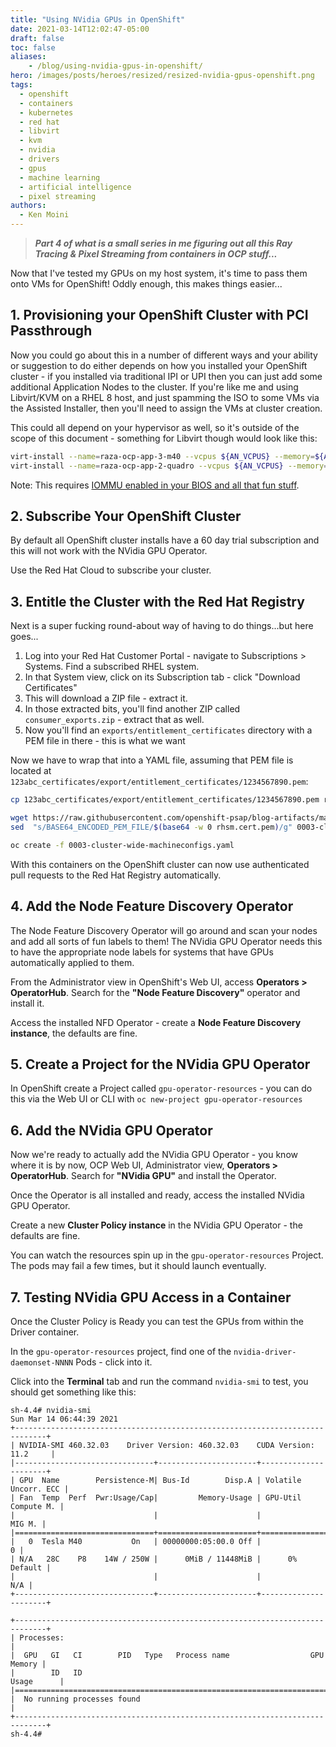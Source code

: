 ```yaml
---
title: "Using NVidia GPUs in OpenShift"
date: 2021-03-14T12:02:47-05:00
draft: false
toc: false
aliases:
    - /blog/using-nvidia-gpus-in-openshift/
hero: /images/posts/heroes/resized/resized-nvidia-gpus-openshift.png
tags:
  - openshift
  - containers
  - kubernetes
  - red hat
  - libvirt
  - kvm
  - nvidia
  - drivers
  - gpus
  - machine learning
  - artificial intelligence
  - pixel streaming
authors:
  - Ken Moini
---
```


> ***Part 4 of what is a small series in me figuring out all this Ray Tracing & Pixel Streaming from containers in OCP stuff...***

Now that I've tested my GPUs on my host system, it's time to pass them onto VMs for OpenShift!  Oddly enough, this makes things easier...

## 1. Provisioning your OpenShift Cluster with PCI Passthrough

Now you could go about this in a number of different ways and your ability or suggestion to do either depends on how you installed your OpenShift cluster - if you installed via traditional IPI or UPI then you can just add some additional Application Nodes to the cluster.  If you're like me and using Libvirt/KVM on a RHEL 8 host, and just spamming the ISO to some VMs via the Assisted Installer, then you'll need to assign the VMs at cluster creation.

This could all depend on your hypervisor as well, so it's outside of the scope of this document - something for Libvirt though would look like this:

```bash
virt-install --name=raza-ocp-app-3-m40 --vcpus ${AN_VCPUS} --memory=${AN_RAM} --cdrom=${OCP_AI_ISO_PATH} --disk size=120,path=${VM_PATH}/raza-ocp-app-3.qcow2 --os-variant=rhel8.3 --autostart --noautoconsole --events on_reboot=restart --host-device=pci_0000_41_00_0
virt-install --name=raza-ocp-app-2-quadro --vcpus ${AN_VCPUS} --memory=${AN_RAM} --cdrom=${OCP_AI_ISO_PATH} --disk size=120,path=${VM_PATH}/raza-ocp-app-2.qcow2 --os-variant=rhel8.3 --autostart --noautoconsole --events on_reboot=restart --host-device=pci_0000_81_00_0 --host-device=pci_0000_81_00_1 --host-device=pci_0000_81_00_2 --host-device=pci_0000_81_00_3
```

Note: This requires [IOMMU enabled in your BIOS and all that fun stuff](https://kenmoini.com/blog/pci-passthrough-with-libvirt/).

## 2. Subscribe Your OpenShift Cluster

By default all OpenShift cluster installs have a 60 day trial subscription and this will not work with the NVidia GPU Operator.

Use the Red Hat Cloud to subscribe your cluster.

## 3. Entitle the Cluster with the Red Hat Registry

Next is a super fucking round-about way of having to do things...but here goes...

1. Log into your Red Hat Customer Portal - navigate to Subscriptions > Systems.  Find a subscribed RHEL system.
2. In that System view, click on its Subscription tab - click "Download Certificates"
3. This will download a ZIP file - extract it.
4. In those extracted bits, you'll find another ZIP called `consumer_exports.zip` - extract that as well.
5. Now you'll find an `exports/entitlement_certificates` directory with a PEM file in there - this is what we want

Now we have to wrap that into a YAML file, assuming that PEM file is located at `123abc_certificates/export/entitlement_certificates/1234567890.pem`:

```bash
cp 123abc_certificates/export/entitlement_certificates/1234567890.pem rhsm.cert.pem

wget https://raw.githubusercontent.com/openshift-psap/blog-artifacts/master/how-to-use-entitled-builds-with-ubi/0003-cluster-wide-machineconfigs.yaml.template
sed  "s/BASE64_ENCODED_PEM_FILE/$(base64 -w 0 rhsm.cert.pem)/g" 0003-cluster-wide-machineconfigs.yaml.template > 0003-cluster-wide-machineconfigs.yaml

oc create -f 0003-cluster-wide-machineconfigs.yaml
```

With this containers on the OpenShift cluster can now use authenticated pull requests to the Red Hat Registry automatically.

## 4. Add the Node Feature Discovery Operator

The Node Feature Discovery Operator will go around and scan your nodes and add all sorts of fun labels to them!  The NVidia GPU Operator needs this to have the appropriate node labels for systems that have GPUs automatically applied to them.

From the Administrator view in OpenShift's Web UI, access **Operators > OperatorHub**.  Search for the **"Node Feature Discovery"** operator and install it.

Access the installed NFD Operator - create a **Node Feature Discovery instance**, the defaults are fine.

## 5. Create a Project for the NVidia GPU Operator

In OpenShift create a Project called `gpu-operator-resources` - you can do this via the Web UI or CLI with `oc new-project gpu-operator-resources`

## 6. Add the NVidia GPU Operator

Now we're ready to actually add the NVidia GPU Operator - you know where it is by now, OCP Web UI, Administrator view, **Operators > OperatorHub**.  Search for **"NVidia GPU"** and install the Operator.

Once the Operator is all installed and ready, access the installed NVidia GPU Operator.

Create a new **Cluster Policy instance** in the NVidia GPU Operator - the defaults are fine.

You can watch the resources spin up in the `gpu-operator-resources` Project.  The pods may fail a few times, but it should launch eventually.

## 7. Testing NVidia GPU Access in a Container

Once the Cluster Policy is Ready you can test the GPUs from within the Driver container.

In the `gpu-operator-resources` project, find one of the `nvidia-driver-daemonset-NNNN` Pods - click into it.

Click into the **Terminal** tab and run the command `nvidia-smi` to test, you should get something like this:

```
sh-4.4# nvidia-smi 
Sun Mar 14 06:44:39 2021       
+-----------------------------------------------------------------------------+
| NVIDIA-SMI 460.32.03    Driver Version: 460.32.03    CUDA Version: 11.2     |
|-------------------------------+----------------------+----------------------+
| GPU  Name        Persistence-M| Bus-Id        Disp.A | Volatile Uncorr. ECC |
| Fan  Temp  Perf  Pwr:Usage/Cap|         Memory-Usage | GPU-Util  Compute M. |
|                               |                      |               MIG M. |
|===============================+======================+======================|
|   0  Tesla M40           On   | 00000000:05:00.0 Off |                    0 |
| N/A   28C    P8    14W / 250W |      0MiB / 11448MiB |      0%      Default |
|                               |                      |                  N/A |
+-------------------------------+----------------------+----------------------+
                                                                               
+-----------------------------------------------------------------------------+
| Processes:                                                                  |
|  GPU   GI   CI        PID   Type   Process name                  GPU Memory |
|        ID   ID                                                   Usage      |
|=============================================================================|
|  No running processes found                                                 |
+-----------------------------------------------------------------------------+
sh-4.4#
```